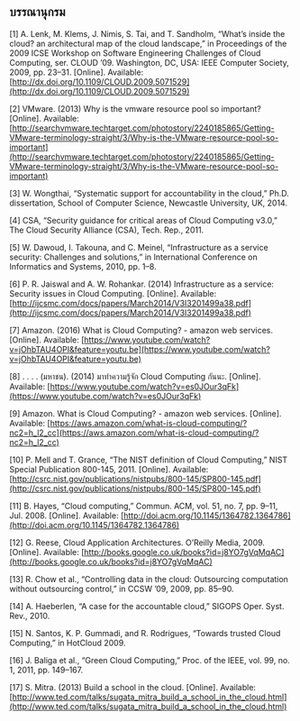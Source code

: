 ## **บรรณานุกรม**

[1] A. Lenk, M. Klems, J. Nimis, S. Tai, and T. Sandholm, “What’s inside the cloud? an architectural map of the cloud landscape,” in Proceedings of the 2009 ICSE Workshop on Software Engineering Challenges of Cloud Computing, ser. CLOUD ’09. Washington, DC, USA: IEEE Computer Society, 2009, pp. 23–31. [Online]. Available: [http://dx.doi.org/10.1109/CLOUD.2009.5071529](http://dx.doi.org/10.1109/CLOUD.2009.5071529)

[2] VMware. (2013) Why is the vmware resource pool so important? [Online]. Available: [http://searchvmware.techtarget.com/photostory/2240185865/Getting-VMware-terminology-straight/3/Why-is-the-VMware-resource-pool-so-important](http://searchvmware.techtarget.com/photostory/2240185865/Getting-VMware-terminology-straight/3/Why-is-the-VMware-resource-pool-so-important)

[3] W. Wongthai, “Systematic support for accountability in the cloud,” Ph.D. dissertation, School of Computer Science, Newcastle University, UK, 2014.

[4] CSA, “Security guidance for critical areas of Cloud Computing v3.0,” The Cloud Security Alliance (CSA), Tech. Rep., 2011.

[5] W. Dawoud, I. Takouna, and C. Meinel, “Infrastructure as a service security: Challenges and solutions,” in International Conference on Informatics and Systems, 2010, pp. 1–8.

[6] P. R. Jaiswal and A. W. Rohankar. (2014) Infrastructure as a service: Security issues in Cloud Computing. [Online]. Available: [http://ijcsmc.com/docs/papers/March2014/V3I3201499a38.pdf](http://ijcsmc.com/docs/papers/March2014/V3I3201499a38.pdf)

[7] Amazon. (2016) What is Cloud Computing? - amazon web services. [Online]. Available: [https://www.youtube.com/watch?v=jOhbTAU4OPI&feature=youtu.be](https://www.youtube.com/watch?v=jOhbTAU4OPI&feature=youtu.be)

[8] . . . . (มหาชน). (2014) มาทําความรู้จัก Cloud Computing กันนะ. [Online]. Available: [https://www.youtube.com/watch?v=es0JOur3qFk](https://www.youtube.com/watch?v=es0JOur3qFk)

[9] Amazon. What is Cloud Computing? - amazon web services. [Online]. Available: [https://aws.amazon.com/what-is-cloud-computing/?nc2=h_l2_cc](https://aws.amazon.com/what-is-cloud-computing/?nc2=h_l2_cc)

[10] P. Mell and T. Grance, “The NIST definition of Cloud Computing,” NIST Special Publication 800-145, 2011. [Online]. Available: [http://csrc.nist.gov/publications/nistpubs/800-145/SP800-145.pdf](http://csrc.nist.gov/publications/nistpubs/800-145/SP800-145.pdf)

[11] B. Hayes, “Cloud computing,” Commun. ACM, vol. 51, no. 7, pp. 9–11, Jul. 2008. [Online]. Available: [http://doi.acm.org/10.1145/1364782.1364786](http://doi.acm.org/10.1145/1364782.1364786)

[12] G. Reese, Cloud Application Architectures. O’Reilly Media, 2009. [Online]. Available: [http://books.google.co.uk/books?id=j8YO7gVqMqAC](http://books.google.co.uk/books?id=j8YO7gVqMqAC)

[13] R. Chow et al., “Controlling data in the cloud: Outsourcing computation without outsourcing control,” in CCSW ’09, 2009, pp. 85–90.

[14] A. Haeberlen, “A case for the accountable cloud,” SIGOPS Oper. Syst. Rev., 2010.

[15] N. Santos, K. P. Gummadi, and R. Rodrigues, “Towards trusted Cloud Computing,” in HotCloud 2009.

[16] J. Baliga et al., “Green Cloud Computing,” Proc. of the IEEE, vol. 99, no. 1, 2011, pp. 149–167.

[17] S. Mitra. (2013) Build a school in the cloud. [Online]. Available: [http://www.ted.com/talks/sugata_mitra_build_a_school_in_the_cloud.html](http://www.ted.com/talks/sugata_mitra_build_a_school_in_the_cloud.html)
